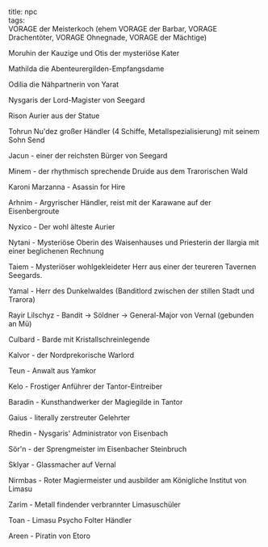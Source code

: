 title: npc  
tags:   
VORAGE der Meisterkoch (ehem VORAGE der Barbar, VORAGE Drachentöter, VORAGE Ohnegnade, VORAGE der Mächtige)Moruhin der Kauzige und Otis der mysteriöse Kater  Mathilda die Abenteurergilden-Empfangsdame  Odilia die Nähpartnerin von Yarat  Nysgaris der Lord-Magister von Seegard  Rison Aurier aus der Statue  Tohrun Nu'dez großer Händler (4 Schiffe, Metallspezialisierung) mit seinem Sohn Send  Jacun - einer der reichsten Bürger von Seegard  Minem - der rhythmisch sprechende Druide aus dem Trarorischen Wald  Karoni Marzanna - Asassin for Hire  Arhnim - Argyrischer Händler, reist mit der Karawane auf der Eisenbergroute  Nyxico - Der wohl älteste Aurier  Nytani - Mysteriöse Oberin des Waisenhauses und Priesterin der Ilargia mit einer beglichenen RechnungTaiem - Mysteriöser wohlgekleideter Herr aus einer der teureren Tavernen Seegards.Yamal - Herr des Dunkelwaldes (Banditlord zwischen der stillen Stadt und Trarora)Rayir Lilschyz - Bandit -> Söldner -> General-Major von Vernal (gebunden an Mü)Culbard - Barde mit KristallschreinlegendeKalvor - der Nordprekorische WarlordTeun - Anwalt aus YamkorKelo - Frostiger Anführer der Tantor-EintreiberBaradin - Kunsthandwerker der Magiegilde in TantorGaius - literally zerstreuter GelehrterRhedin - Nysgaris' Administrator von EisenbachSör'n - der Sprengmeister im Eisenbacher SteinbruchSklyar - Glassmacher auf VernalNirmbas - Roter Magiermeister und ausbilder am Königliche Institut von LimasuZarim - Metall findender verbrannter LimasuschülerToan - Limasu Psycho Folter HändlerAreen - Piratin von Etoro